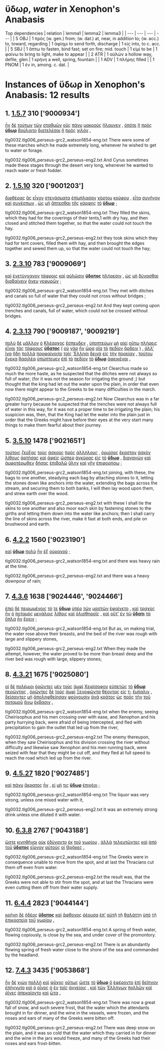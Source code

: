 # ὕδωρ, *water*  in Xenophon's Anabasis
Top dependencies
| relation | lemma1 | lemma2 | lemma3  |
| --- | --- | --- | ---  |
| 5 OBJ | 1 πρός (w. gen.) from; (w. dat.) at, near, in addition to; (w. acc.) to, toward, regarding | 1 ἀφίημι to send forth, discharge | 1 εἰς into, to c. acc. | 
| 5 SBJ | 1 ἅπτω to fasten, bind fast; set on fire; mid. touch | 1 εἰμί to be | 1 φαίνω to bring to light, make to appear | 
| 2 ATR | 1 αὐλών a hollow way, defile, glen | 1 κρήνη a well, spring, fountain | 
| 1 ADV | 1 πλήρης filled | 
| 1 PNOM | 1 ἐν in, among. c. dat. | 
# Instances of ὕδωρ in Xenophon's Anabasis: 12 results
## 1. [1.5.7](https://beyond-translation.perseus.org/reader/urn:cts:greekLit:tlg0032.tlg006.perseus-grc2:1.5.7?mode=syntax-trees) 310 ['9000934']
[ἦν](https://atlas-test.fly.dev/morphology/lemmas/?lang=grc&q=εἰμί "εἰμί v3siia--- to be") [δὲ](https://atlas-test.fly.dev/morphology/lemmas/?lang=grc&q=δέ "δέ b-------- but") [τούτων](https://atlas-test.fly.dev/morphology/lemmas/?lang=grc&q=οὗτος "οὗτος a-p---mg- this; that") [τῶν](https://atlas-test.fly.dev/morphology/lemmas/?lang=grc&q=ὁ "ὁ l-p---mg- the") [σταθμῶν](https://atlas-test.fly.dev/morphology/lemmas/?lang=grc&q=σταθμός "σταθμός n-p---mg- a standing place, weight") [οὓς](https://atlas-test.fly.dev/morphology/lemmas/?lang=grc&q=ὅς "ὅς p-p---ma- who, that, which: relative pronoun") [πάνυ](https://atlas-test.fly.dev/morphology/lemmas/?lang=grc&q=πάνυ "πάνυ d-------- altogether, entirely") [μακροὺς](https://atlas-test.fly.dev/morphology/lemmas/?lang=grc&q=μακρός "μακρός a-p---ma- long") [ἤλαυνεν](https://atlas-test.fly.dev/morphology/lemmas/?lang=grc&q=ἐλαύνω "ἐλαύνω v3saia--- to drive, drive on, set in motion") [,](https://atlas-test.fly.dev/morphology/lemmas/?lang=grc&q=, ", u-------- NoDef") [ὁπότε](https://atlas-test.fly.dev/morphology/lemmas/?lang=grc&q=ὁπότε "ὁπότε c-------- when") [ἢ](https://atlas-test.fly.dev/morphology/lemmas/?lang=grc&q=ἤ "ἤ b-------- either..or; than") [πρὸς](https://atlas-test.fly.dev/morphology/lemmas/?lang=grc&q=πρός "πρός r-------- (w. gen.) from; (w. dat.) at, near, in addition to; (w. acc.) to, toward, regarding") **[ὕδωρ](https://atlas-test.fly.dev/morphology/lemmas/?lang=grc&q=ὕδωρ "ὕδωρ n-s---na- water")** [βούλοιτο](https://atlas-test.fly.dev/morphology/lemmas/?lang=grc&q=βούλομαι "βούλομαι v3spoe--- to will, wish, be willing") [διατελέσαι](https://atlas-test.fly.dev/morphology/lemmas/?lang=grc&q=διατελέω "διατελέω v--ana--- (w. pple.) continually...; to bring quite to an end, accomplish") [ἢ](https://atlas-test.fly.dev/morphology/lemmas/?lang=grc&q=ἤ "ἤ b-------- either..or; than") [πρὸς](https://atlas-test.fly.dev/morphology/lemmas/?lang=grc&q=πρός "πρός r-------- (w. gen.) from; (w. dat.) at, near, in addition to; (w. acc.) to, toward, regarding") [χιλόν](https://atlas-test.fly.dev/morphology/lemmas/?lang=grc&q=χιλός "χιλός n-s---ma- green fodder for cattle, forage, provender") [.](https://atlas-test.fly.dev/morphology/lemmas/?lang=grc&q=. ". u-------- NoDef") 


tlg0032.tlg006_perseus-grc2_watson1854-eng.txt There were some of these marches which he made extremely long, whenever he wished to get to water or forage. 

tlg0032.tlg006_perseus-grc2_perseus-eng2.txt And  Cyrus  sometimes made these stages through the desert very long, whenever he wanted to reach water or fresh fodder. 

## 2. [1.5.10](https://beyond-translation.perseus.org/reader/urn:cts:greekLit:tlg0032.tlg006.perseus-grc2:1.5.10?mode=syntax-trees) 320 ['9001203']
[διφθέρας](https://atlas-test.fly.dev/morphology/lemmas/?lang=grc&q=διφθέρα "διφθέρα n-p---fa- a prepared hide, tanned skin, piece of leather") [ἃς](https://atlas-test.fly.dev/morphology/lemmas/?lang=grc&q=ὅς "ὅς p-p---fa- who, that, which: relative pronoun") [εἶχον](https://atlas-test.fly.dev/morphology/lemmas/?lang=grc&q=ἔχω "ἔχω v3piia--- have, hold; be able; (+ adv.) be; (mid.) cling to, be next to (+ gen.)") [στεγάσματα](https://atlas-test.fly.dev/morphology/lemmas/?lang=grc&q=στέγασμα "στέγασμα n-p---na- anything which covers, a covering") [ἐπίμπλασαν](https://atlas-test.fly.dev/morphology/lemmas/?lang=grc&q=πίμπλημι "πίμπλημι v3piia--- to fill full of") [χόρτου](https://atlas-test.fly.dev/morphology/lemmas/?lang=grc&q=χόρτος "χόρτος n-s---mg- a feeding-place; fodder") [κούφου](https://atlas-test.fly.dev/morphology/lemmas/?lang=grc&q=κοῦφος "κοῦφος a-s---mg- light, nimble") [,](https://atlas-test.fly.dev/morphology/lemmas/?lang=grc&q=, ", u-------- NoDef") [εἶτα](https://atlas-test.fly.dev/morphology/lemmas/?lang=grc&q=εἶτα "εἶτα d-------- then, next") [συνῆγον](https://atlas-test.fly.dev/morphology/lemmas/?lang=grc&q=συνάγω "συνάγω v3piia--- to bring together, gather together, collect, convene") [καὶ](https://atlas-test.fly.dev/morphology/lemmas/?lang=grc&q=καί "καί b-------- and, also") [συνέσπων](https://atlas-test.fly.dev/morphology/lemmas/?lang=grc&q=συσπάω "συσπάω v3piia--- to draw together, draw up, contract") [,](https://atlas-test.fly.dev/morphology/lemmas/?lang=grc&q=, ", u-------- NoDef") [ὡς](https://atlas-test.fly.dev/morphology/lemmas/?lang=grc&q=ὡς "ὡς c-------- as, how") [μὴ](https://atlas-test.fly.dev/morphology/lemmas/?lang=grc&q=μή "μή d-------- not") [ἅπτεσθαι](https://atlas-test.fly.dev/morphology/lemmas/?lang=grc&q=ἅπτω "ἅπτω v--pne--- to fasten, bind fast; set on fire; mid. touch") [τῆς](https://atlas-test.fly.dev/morphology/lemmas/?lang=grc&q=ὁ "ὁ l-s---fg- the") [κάρφης](https://atlas-test.fly.dev/morphology/lemmas/?lang=grc&q=κάρφη "κάρφη n-s---fg- dry grass, hay") [τὸ](https://atlas-test.fly.dev/morphology/lemmas/?lang=grc&q=ὁ "ὁ l-s---na- the") **[ὕδωρ](https://atlas-test.fly.dev/morphology/lemmas/?lang=grc&q=ὕδωρ "ὕδωρ n-s---na- water")** [·](https://atlas-test.fly.dev/morphology/lemmas/?lang=grc&q=· "· u-------- NoDef") 


tlg0032.tlg006_perseus-grc2_watson1854-eng.txt They filled the skins, which they had for the coverings of their tents,1 with dry hay, and then closed and stitched them together, so that the water could not touch the hay. 

tlg0032.tlg006_perseus-grc2_perseus-eng2.txt they took skins which they had for tent covers, filled them with hay, and then brought the edges together and sewed them up, so that the water could not touch the hay; 

## 3. [2.3.10](https://beyond-translation.perseus.org/reader/urn:cts:greekLit:tlg0032.tlg006.perseus-grc2:2.3.10?mode=syntax-trees) 783 ['9009069']
[καὶ](https://atlas-test.fly.dev/morphology/lemmas/?lang=grc&q=καί "καί b-------- and, also") [ἐνετύγχανον](https://atlas-test.fly.dev/morphology/lemmas/?lang=grc&q=ἐντυγχάνω "ἐντυγχάνω v3piia--- to light upon, fall in with, meet with") [τάφροις](https://atlas-test.fly.dev/morphology/lemmas/?lang=grc&q=τάφρος "τάφρος n-p---fd- a ditch, trench") [καὶ](https://atlas-test.fly.dev/morphology/lemmas/?lang=grc&q=καί "καί b-------- and, also") [αὐλῶσιν](https://atlas-test.fly.dev/morphology/lemmas/?lang=grc&q=αὐλών "αὐλών n-p---md- a hollow way, defile, glen") **[ὕδατος](https://atlas-test.fly.dev/morphology/lemmas/?lang=grc&q=ὕδωρ "ὕδωρ n-s---ng- water")** [πλήρεσιν](https://atlas-test.fly.dev/morphology/lemmas/?lang=grc&q=πλήρης "πλήρης a-p---md- filled") [,](https://atlas-test.fly.dev/morphology/lemmas/?lang=grc&q=, ", u-------- NoDef") [ὡς](https://atlas-test.fly.dev/morphology/lemmas/?lang=grc&q=ὡς "ὡς c-------- as, how") [μὴ](https://atlas-test.fly.dev/morphology/lemmas/?lang=grc&q=μή "μή d-------- not") [δύνασθαι](https://atlas-test.fly.dev/morphology/lemmas/?lang=grc&q=δύναμαι "δύναμαι v--pne--- to be able, capable, strong enough") [διαβαίνειν](https://atlas-test.fly.dev/morphology/lemmas/?lang=grc&q=διαβαίνω "διαβαίνω v--pna--- to cross (a river, etc.); to stand with feet apart") [ἄνευ](https://atlas-test.fly.dev/morphology/lemmas/?lang=grc&q=ἄνευ "ἄνευ r-------- without") [γεφυρῶν](https://atlas-test.fly.dev/morphology/lemmas/?lang=grc&q=γέφυρα "γέφυρα n-p---fg- (Homer) a dyke, dam; (classical) bridge") [·](https://atlas-test.fly.dev/morphology/lemmas/?lang=grc&q=· "· u-------- NoDef") 


tlg0032.tlg006_perseus-grc2_watson1854-eng.txt They met with ditches and canals so full of water that they could not cross without bridges ; 

tlg0032.tlg006_perseus-grc2_perseus-eng2.txt And they kept coming upon trenches and canals, full of water, which could not be crossed without bridges. 

## 4. [2.3.13](https://beyond-translation.perseus.org/reader/urn:cts:greekLit:tlg0032.tlg006.perseus-grc2:2.3.13?mode=syntax-trees) 790 ['9009187', '9009219']
[πολὺ](https://atlas-test.fly.dev/morphology/lemmas/?lang=grc&q=πολύς "πολύς a-s---na- much, many") [δὲ](https://atlas-test.fly.dev/morphology/lemmas/?lang=grc&q=δέ "δέ b-------- but") [μᾶλλον](https://atlas-test.fly.dev/morphology/lemmas/?lang=grc&q=μάλα "μάλα d-------c very, very much, exceedingly") [ὁ](https://atlas-test.fly.dev/morphology/lemmas/?lang=grc&q=ὁ "ὁ l-s---mn- the") [Κλέαρχος](https://atlas-test.fly.dev/morphology/lemmas/?lang=grc&q=Κλέαρχος "Κλέαρχος n-s---mn- Clearchus") [ἔσπευδεν](https://atlas-test.fly.dev/morphology/lemmas/?lang=grc&q=σπεύδω "σπεύδω v3siia--- to set a-going, to urge on, hasten, quicken") [,](https://atlas-test.fly.dev/morphology/lemmas/?lang=grc&q=, ", u-------- NoDef") [ὑποπτεύων](https://atlas-test.fly.dev/morphology/lemmas/?lang=grc&q=ὑποπτεύω "ὑποπτεύω v-sppamn- to be suspicious") [μὴ](https://atlas-test.fly.dev/morphology/lemmas/?lang=grc&q=μή "μή d-------- not") [αἰεὶ](https://atlas-test.fly.dev/morphology/lemmas/?lang=grc&q=ἀεί "ἀεί d-------- always, for ever") [οὕτω](https://atlas-test.fly.dev/morphology/lemmas/?lang=grc&q=οὕτως "οὕτως d-------- so, in this manner") [πλήρεις](https://atlas-test.fly.dev/morphology/lemmas/?lang=grc&q=πλήρης "πλήρης a-p---fa- filled") [εἶναι](https://atlas-test.fly.dev/morphology/lemmas/?lang=grc&q=εἰμί "εἰμί v--pna--- to be") [τὰς](https://atlas-test.fly.dev/morphology/lemmas/?lang=grc&q=ὁ "ὁ l-p---fa- the") [τάφρους](https://atlas-test.fly.dev/morphology/lemmas/?lang=grc&q=τάφρος "τάφρος n-p---fa- a ditch, trench") **[ὕδατος](https://atlas-test.fly.dev/morphology/lemmas/?lang=grc&q=ὕδωρ "ὕδωρ n-s---ng- water")** [(](https://atlas-test.fly.dev/morphology/lemmas/?lang=grc&q=̔ "̔ u-------- NoDef") [οὐ](https://atlas-test.fly.dev/morphology/lemmas/?lang=grc&q=οὐ "οὐ d-------- not") [γὰρ](https://atlas-test.fly.dev/morphology/lemmas/?lang=grc&q=γάρ "γάρ d-------- for") [ἦν](https://atlas-test.fly.dev/morphology/lemmas/?lang=grc&q=εἰμί "εἰμί v3siia--- to be") [ὥρα](https://atlas-test.fly.dev/morphology/lemmas/?lang=grc&q=ὥρα "ὥρα n-s---fn- [sacrificial victim]") [οἵα](https://atlas-test.fly.dev/morphology/lemmas/?lang=grc&q=οἷος "οἷος p-s---fn- (such a kind) as; for οἷός τε see οἷος III.2") [τὸ](https://atlas-test.fly.dev/morphology/lemmas/?lang=grc&q=ὁ "ὁ l-s---na- the") [πεδίον](https://atlas-test.fly.dev/morphology/lemmas/?lang=grc&q=πεδίον "πεδίον n-s---na- a plain") [ἄρδειν](https://atlas-test.fly.dev/morphology/lemmas/?lang=grc&q=ἄρδω "ἄρδω v--pna--- to water") [)](https://atlas-test.fly.dev/morphology/lemmas/?lang=grc&q=̓ "̓ u-------- NoDef") [,](https://atlas-test.fly.dev/morphology/lemmas/?lang=grc&q=, ", u-------- NoDef") [ἀλλ’](https://atlas-test.fly.dev/morphology/lemmas/?lang=grc&q=ἀλλά "ἀλλά b-------- otherwise, but") [ἵνα](https://atlas-test.fly.dev/morphology/lemmas/?lang=grc&q=ἵνα "ἵνα c-------- in order that (conj.); where (rel. adv.)") [ἤδη](https://atlas-test.fly.dev/morphology/lemmas/?lang=grc&q=ἤδη "ἤδη d-------- already") [πολλὰ](https://atlas-test.fly.dev/morphology/lemmas/?lang=grc&q=πολύς "πολύς a-p---na- much, many") [προφαίνοιτο](https://atlas-test.fly.dev/morphology/lemmas/?lang=grc&q=προφαίνω "προφαίνω v3spoe--- to bring forth, bring to light, shew forth, manifest, display") [τοῖς](https://atlas-test.fly.dev/morphology/lemmas/?lang=grc&q=ὁ "ὁ l-p---md- the") [Ἕλλησι](https://atlas-test.fly.dev/morphology/lemmas/?lang=grc&q=Ἕλλην "Ἕλλην n-p---md- Hellen; Greek") [δεινὰ](https://atlas-test.fly.dev/morphology/lemmas/?lang=grc&q=δεινός "δεινός a-p---na- fearful, terrible, dread, dire") [εἰς](https://atlas-test.fly.dev/morphology/lemmas/?lang=grc&q=εἰς "εἰς r-------- into, to c. acc.") [τὴν](https://atlas-test.fly.dev/morphology/lemmas/?lang=grc&q=ὁ "ὁ l-s---fa- the") [πορείαν](https://atlas-test.fly.dev/morphology/lemmas/?lang=grc&q=πορεία "πορεία n-s---fa- a walking, mode of walking") [,](https://atlas-test.fly.dev/morphology/lemmas/?lang=grc&q=, ", u-------- NoDef") [τούτου](https://atlas-test.fly.dev/morphology/lemmas/?lang=grc&q=οὗτος "οὗτος a-s---ng- this; that") [ἕνεκα](https://atlas-test.fly.dev/morphology/lemmas/?lang=grc&q=ἕνεκα "ἕνεκα r-------- on account of, for the sake of, because of, for") [βασιλέα](https://atlas-test.fly.dev/morphology/lemmas/?lang=grc&q=βασιλεύς "βασιλεύς n-s---ma- a king, chief") [ὑπώπτευεν](https://atlas-test.fly.dev/morphology/lemmas/?lang=grc&q=ὑποπτεύω "ὑποπτεύω v3siia--- to be suspicious") [ἐπὶ](https://atlas-test.fly.dev/morphology/lemmas/?lang=grc&q=ἐπί "ἐπί r-------- on, upon with gen., dat., and acc.") [τὸ](https://atlas-test.fly.dev/morphology/lemmas/?lang=grc&q=ὁ "ὁ l-s---na- the") [πεδίον](https://atlas-test.fly.dev/morphology/lemmas/?lang=grc&q=πεδίον "πεδίον n-s---na- a plain") [τὸ](https://atlas-test.fly.dev/morphology/lemmas/?lang=grc&q=ὁ "ὁ l-s---na- the") **[ὕδωρ](https://atlas-test.fly.dev/morphology/lemmas/?lang=grc&q=ὕδωρ "ὕδωρ n-s---na- water")** [ἀφεικέναι](https://atlas-test.fly.dev/morphology/lemmas/?lang=grc&q=ἀφίημι "ἀφίημι v--rna--- to send forth, discharge") [.](https://atlas-test.fly.dev/morphology/lemmas/?lang=grc&q=. ". u-------- NoDef") 


tlg0032.tlg006_perseus-grc2_watson1854-eng.txt Clearchus made so much the more haste, as he suspected that the ditches were not always so full of water; (for it was not the season for irrigating the ground ;) but thought that the king had let out the water upon the plain, in order that even now there might appear to the Greeks to be many difficulties in the march. 

tlg0032.tlg006_perseus-grc2_perseus-eng2.txt Now Clearchus was in a far greater hurry because he suspected that the trenches were not always full of water in this way, for it was not a proper time to be irrigating the plain; his suspicion was, then, that the King had let the water into the plain just in order that the Greeks might have before their eyes at the very start many things to make them fearful about their journey. 

## 5. [3.5.10](https://beyond-translation.perseus.org/reader/urn:cts:greekLit:tlg0032.tlg006.perseus-grc2:3.5.10?mode=syntax-trees) 1478 ['9021651']
[τούτοις](https://atlas-test.fly.dev/morphology/lemmas/?lang=grc&q=οὗτος "οὗτος a-p---nd- this; that") [ζεύξας](https://atlas-test.fly.dev/morphology/lemmas/?lang=grc&q=ζεύγνυμι "ζεύγνυμι v-sapamn- to yoke, put to") [τοὺς](https://atlas-test.fly.dev/morphology/lemmas/?lang=grc&q=ὁ "ὁ l-p---ma- the") [ἀσκοὺς](https://atlas-test.fly.dev/morphology/lemmas/?lang=grc&q=ἀσκός "ἀσκός n-p---ma- a leathern-bag, a wine-skin") [πρὸς](https://atlas-test.fly.dev/morphology/lemmas/?lang=grc&q=πρός "πρός r-------- (w. gen.) from; (w. dat.) at, near, in addition to; (w. acc.) to, toward, regarding") [ἀλλήλους](https://atlas-test.fly.dev/morphology/lemmas/?lang=grc&q=ἀλλήλων "ἀλλήλων p-p---ma- of one another, to one another, one another") [,](https://atlas-test.fly.dev/morphology/lemmas/?lang=grc&q=, ", u-------- NoDef") [ὁρμίσας](https://atlas-test.fly.dev/morphology/lemmas/?lang=grc&q=ὁρμίζω "ὁρμίζω v-sapamn- to bring to a safe anchorage, bring into harbour, to moor, anchor") [ἕκαστον](https://atlas-test.fly.dev/morphology/lemmas/?lang=grc&q=ἕκαστος "ἕκαστος a-s---ma- every, every one, each, each one") [ἀσκὸν](https://atlas-test.fly.dev/morphology/lemmas/?lang=grc&q=ἀσκός "ἀσκός n-s---ma- a leathern-bag, a wine-skin") [λίθους](https://atlas-test.fly.dev/morphology/lemmas/?lang=grc&q=λίθος "λίθος n-p---ma- a stone") [ἀρτήσας](https://atlas-test.fly.dev/morphology/lemmas/?lang=grc&q=ἀρτάω "ἀρτάω v-sapamn- to fasten to") [καὶ](https://atlas-test.fly.dev/morphology/lemmas/?lang=grc&q=καί "καί b-------- and, also") [ἀφεὶς](https://atlas-test.fly.dev/morphology/lemmas/?lang=grc&q=ἀφίημι "ἀφίημι v-sapamn- to send forth, discharge") [ὥσπερ](https://atlas-test.fly.dev/morphology/lemmas/?lang=grc&q=ὥσπερ "ὥσπερ c-------- just as if, even as") [ἀγκύρας](https://atlas-test.fly.dev/morphology/lemmas/?lang=grc&q=ἄγκυρα "ἄγκυρα n-p---fa- anchor") [εἰς](https://atlas-test.fly.dev/morphology/lemmas/?lang=grc&q=εἰς "εἰς r-------- into, to c. acc.") [τὸ](https://atlas-test.fly.dev/morphology/lemmas/?lang=grc&q=ὁ "ὁ l-s---na- the") **[ὕδωρ](https://atlas-test.fly.dev/morphology/lemmas/?lang=grc&q=ὕδωρ "ὕδωρ n-s---na- water")** [,](https://atlas-test.fly.dev/morphology/lemmas/?lang=grc&q=, ", u-------- NoDef") [διαγαγὼν](https://atlas-test.fly.dev/morphology/lemmas/?lang=grc&q=διάγω "διάγω v-sapamn- to carry over") [καὶ](https://atlas-test.fly.dev/morphology/lemmas/?lang=grc&q=καί "καί b-------- and, also") [ἀμφοτέρωθεν](https://atlas-test.fly.dev/morphology/lemmas/?lang=grc&q=ἀμφοτέρωθεν "ἀμφοτέρωθεν d-------- from both sides") [δήσας](https://atlas-test.fly.dev/morphology/lemmas/?lang=grc&q=δέω1 "δέω1 v-sapamn- NoDef") [ἐπιβαλῶ](https://atlas-test.fly.dev/morphology/lemmas/?lang=grc&q=ἐπιβάλλω "ἐπιβάλλω v1sfia--- to throw") [ὕλην](https://atlas-test.fly.dev/morphology/lemmas/?lang=grc&q=ὕλη "ὕλη n-s---fa- wood, material") [καὶ](https://atlas-test.fly.dev/morphology/lemmas/?lang=grc&q=καί "καί b-------- and, also") [γῆν](https://atlas-test.fly.dev/morphology/lemmas/?lang=grc&q=γῆ "γῆ n-s---fa- earth") [ἐπιφορήσω](https://atlas-test.fly.dev/morphology/lemmas/?lang=grc&q=ἐπιφορέω "ἐπιφορέω v1sfia--- to put upon, lay over") [·](https://atlas-test.fly.dev/morphology/lemmas/?lang=grc&q=· "· u-------- NoDef") 


tlg0032.tlg006_perseus-grc2_watson1854-eng.txt joining, with these, the bags to one another, steadying each bag by attaching stones to it, letting the stones down like anchors into the water, extending the bags across the stream, and securing them to both banks, I will then lay wood upon them, and strew earth over the wood. 

tlg0032.tlg006_perseus-grc2_perseus-eng2.txt with these I shall tie the skins to one another and also moor each skin by fastening stones to the girths and letting them down into the water like anchors; then I shall carry the line of skins across the river, make it fast at both ends, and pile on brushwood and earth. 

## 6. [4.2.2](https://beyond-translation.perseus.org/reader/urn:cts:greekLit:tlg0032.tlg006.perseus-grc2:4.2.2?mode=syntax-trees) 1560 ['9023190']
[καὶ](https://atlas-test.fly.dev/morphology/lemmas/?lang=grc&q=καί "καί b-------- and, also") **[ὕδωρ](https://atlas-test.fly.dev/morphology/lemmas/?lang=grc&q=ὕδωρ "ὕδωρ n-s---na- water")** [πολὺ](https://atlas-test.fly.dev/morphology/lemmas/?lang=grc&q=πολύς "πολύς a-s---na- much, many") [ἦν](https://atlas-test.fly.dev/morphology/lemmas/?lang=grc&q=εἰμί "εἰμί v3siia--- to be") [ἐξ](https://atlas-test.fly.dev/morphology/lemmas/?lang=grc&q=ἐκ "ἐκ r-------- from out of") [οὐρανοῦ](https://atlas-test.fly.dev/morphology/lemmas/?lang=grc&q=οὐρανός "οὐρανός n-s---mg- heaven") [·](https://atlas-test.fly.dev/morphology/lemmas/?lang=grc&q=· "· u-------- NoDef") 


tlg0032.tlg006_perseus-grc2_watson1854-eng.txt and there was heavy rain at the time. 

tlg0032.tlg006_perseus-grc2_perseus-eng2.txt and there was a heavy downpour of rain; 

## 7. [4.3.6](https://beyond-translation.perseus.org/reader/urn:cts:greekLit:tlg0032.tlg006.perseus-grc2:4.3.6?mode=syntax-trees) 1638 ['9024446', '9024466']
[ἐπεὶ](https://atlas-test.fly.dev/morphology/lemmas/?lang=grc&q=ἐπεί "ἐπεί c-------- after, since, when") [δὲ](https://atlas-test.fly.dev/morphology/lemmas/?lang=grc&q=δέ "δέ b-------- but") [πειρωμένοις](https://atlas-test.fly.dev/morphology/lemmas/?lang=grc&q=πειράω "πειράω v-pppemd- to attempt, endeavour, try") [τό](https://atlas-test.fly.dev/morphology/lemmas/?lang=grc&q=ὁ "ὁ l-s---na- the") [τε](https://atlas-test.fly.dev/morphology/lemmas/?lang=grc&q=τε "τε b-------- and") **[ὕδωρ](https://atlas-test.fly.dev/morphology/lemmas/?lang=grc&q=ὕδωρ "ὕδωρ n-s---na- water")** [ὑπὲρ](https://atlas-test.fly.dev/morphology/lemmas/?lang=grc&q=ὑπέρ "ὑπέρ r-------- over, above, w. gen, over, beyond, w. acc.") [τῶν](https://atlas-test.fly.dev/morphology/lemmas/?lang=grc&q=ὁ "ὁ l-p---mg- the") [μαστῶν](https://atlas-test.fly.dev/morphology/lemmas/?lang=grc&q=μαστός "μαστός n-p---mg- one of the breasts") [ἐφαίνετο](https://atlas-test.fly.dev/morphology/lemmas/?lang=grc&q=φαίνω "φαίνω v3siie--- to bring to light, make to appear") [,](https://atlas-test.fly.dev/morphology/lemmas/?lang=grc&q=, ", u-------- NoDef") [καὶ](https://atlas-test.fly.dev/morphology/lemmas/?lang=grc&q=καί "καί b-------- and, also") [τραχὺς](https://atlas-test.fly.dev/morphology/lemmas/?lang=grc&q=τραχύς "τραχύς a-s---mn- rugged, rough") [ἦν](https://atlas-test.fly.dev/morphology/lemmas/?lang=grc&q=εἰμί "εἰμί v3siia--- to be") [ὁ](https://atlas-test.fly.dev/morphology/lemmas/?lang=grc&q=ὁ "ὁ l-s---mn- the") [ποταμὸς](https://atlas-test.fly.dev/morphology/lemmas/?lang=grc&q=ποταμός "ποταμός n-s---mn- a river, stream") [μεγάλοις](https://atlas-test.fly.dev/morphology/lemmas/?lang=grc&q=μέγας "μέγας a-p---md- big, great") [λίθοις](https://atlas-test.fly.dev/morphology/lemmas/?lang=grc&q=λίθος "λίθος n-p---md- a stone") [καὶ](https://atlas-test.fly.dev/morphology/lemmas/?lang=grc&q=καί "καί b-------- and, also") [ὀλισθηροῖς](https://atlas-test.fly.dev/morphology/lemmas/?lang=grc&q=ὀλισθηρός "ὀλισθηρός a-p---md- slippery") [,](https://atlas-test.fly.dev/morphology/lemmas/?lang=grc&q=, ", u-------- NoDef") [καὶ](https://atlas-test.fly.dev/morphology/lemmas/?lang=grc&q=καί "καί b-------- and, also") [οὔτ’](https://atlas-test.fly.dev/morphology/lemmas/?lang=grc&q=οὔτε "οὔτε b-------- neither / nor") [ἐν](https://atlas-test.fly.dev/morphology/lemmas/?lang=grc&q=ἐν "ἐν r-------- in, among. c. dat.") [τῷ](https://atlas-test.fly.dev/morphology/lemmas/?lang=grc&q=ὁ "ὁ l-s---nd- the") **[ὕδατι](https://atlas-test.fly.dev/morphology/lemmas/?lang=grc&q=ὕδωρ "ὕδωρ n-s---nd- water")** [τὰ](https://atlas-test.fly.dev/morphology/lemmas/?lang=grc&q=ὁ "ὁ l-p---na- the") [ὅπλα](https://atlas-test.fly.dev/morphology/lemmas/?lang=grc&q=ὅπλον "ὅπλον n-p---na- a tool, implement, (pl.) arms, weapons") [ἦν](https://atlas-test.fly.dev/morphology/lemmas/?lang=grc&q=εἰμί "εἰμί v3siia--- to be") [ἔχειν](https://atlas-test.fly.dev/morphology/lemmas/?lang=grc&q=ἔχω "ἔχω v--pna--- have, hold; be able; (+ adv.) be; (mid.) cling to, be next to (+ gen.)") [·](https://atlas-test.fly.dev/morphology/lemmas/?lang=grc&q=· "· u-------- NoDef") 


tlg0032.tlg006_perseus-grc2_watson1854-eng.txt But as, on making trial, the water rose above their breasts, and the bed of the river was rough with large and slippery stones, 

tlg0032.tlg006_perseus-grc2_perseus-eng2.txt When they made the attempt, however, the water proved to be more than breast deep and the river bed was rough with large, slippery stones; 

## 8. [4.3.21](https://beyond-translation.perseus.org/reader/urn:cts:greekLit:tlg0032.tlg006.perseus-grc2:4.3.21?mode=syntax-trees) 1675 ['9025080']
[οἱ](https://atlas-test.fly.dev/morphology/lemmas/?lang=grc&q=ὁ "ὁ l-p---mn- the") [δὲ](https://atlas-test.fly.dev/morphology/lemmas/?lang=grc&q=δέ "δέ b-------- but") [πολέμιοι](https://atlas-test.fly.dev/morphology/lemmas/?lang=grc&q=πολέμιος "πολέμιος a-p---mn- hostile; enemy") [ὁρῶντες](https://atlas-test.fly.dev/morphology/lemmas/?lang=grc&q=ὁράω "ὁράω v-pppamn- to see") [μὲν](https://atlas-test.fly.dev/morphology/lemmas/?lang=grc&q=μέν "μέν d-------- on the one hand, on the other hand") [τοὺς](https://atlas-test.fly.dev/morphology/lemmas/?lang=grc&q=ὁ "ὁ l-p---ma- the") [ἀμφὶ](https://atlas-test.fly.dev/morphology/lemmas/?lang=grc&q=ἀμφί "ἀμφί r-------- on both sides") [Χειρίσοφον](https://atlas-test.fly.dev/morphology/lemmas/?lang=grc&q=Χειρίσοφος "Χειρίσοφος n-s---ma- Chirisophus") [εὐπετῶς](https://atlas-test.fly.dev/morphology/lemmas/?lang=grc&q=εὐπετής "εὐπετής d-------- falling well; favourable") [τὸ](https://atlas-test.fly.dev/morphology/lemmas/?lang=grc&q=ὁ "ὁ l-s---na- the") **[ὕδωρ](https://atlas-test.fly.dev/morphology/lemmas/?lang=grc&q=ὕδωρ "ὕδωρ n-s---na- water")** [περῶντας](https://atlas-test.fly.dev/morphology/lemmas/?lang=grc&q=περάω "περάω v-pppama- to drive right through; pass, penetrate") [,](https://atlas-test.fly.dev/morphology/lemmas/?lang=grc&q=, ", u-------- NoDef") [ὁρῶντες](https://atlas-test.fly.dev/morphology/lemmas/?lang=grc&q=ὁράω "ὁράω v-pppamn- to see") [δὲ](https://atlas-test.fly.dev/morphology/lemmas/?lang=grc&q=δέ "δέ b-------- but") [τοὺς](https://atlas-test.fly.dev/morphology/lemmas/?lang=grc&q=ὁ "ὁ l-p---ma- the") [ἀμφὶ](https://atlas-test.fly.dev/morphology/lemmas/?lang=grc&q=ἀμφί "ἀμφί r-------- on both sides") [Ξενοφῶντα](https://atlas-test.fly.dev/morphology/lemmas/?lang=grc&q=Ξενοφῶν "Ξενοφῶν n-s---ma- Xenophon") [θέοντας](https://atlas-test.fly.dev/morphology/lemmas/?lang=grc&q=θέω "θέω v-pppama- to run") [εἰς](https://atlas-test.fly.dev/morphology/lemmas/?lang=grc&q=εἰς "εἰς r-------- into, to c. acc.") [τ-](https://atlas-test.fly.dev/morphology/lemmas/?lang=grc&q=ὁ "ὁ l-s---na- the") [ἔμπαλιν](https://atlas-test.fly.dev/morphology/lemmas/?lang=grc&q=ἔμπαλιν "ἔμπαλιν d-------- backwards, back") [,](https://atlas-test.fly.dev/morphology/lemmas/?lang=grc&q=, ", u-------- NoDef") [δείσαντες](https://atlas-test.fly.dev/morphology/lemmas/?lang=grc&q=δείδω "δείδω v-papamn- to fear") [μὴ](https://atlas-test.fly.dev/morphology/lemmas/?lang=grc&q=μή "μή d-------- not") [ἀποληφθείησαν](https://atlas-test.fly.dev/morphology/lemmas/?lang=grc&q=ἀπολαμβάνω "ἀπολαμβάνω v3paop--- to take away, receive one’s due, cut off") [φεύγουσιν](https://atlas-test.fly.dev/morphology/lemmas/?lang=grc&q=φεύγω "φεύγω v-pppamd- to flee, take flight, run away") [ἀνὰ](https://atlas-test.fly.dev/morphology/lemmas/?lang=grc&q=ἀνά "ἀνά r-------- up, upon") [κράτος](https://atlas-test.fly.dev/morphology/lemmas/?lang=grc&q=κράτος "κράτος n-s---na- strength, might") [ὡς](https://atlas-test.fly.dev/morphology/lemmas/?lang=grc&q=ὡς "ὡς c-------- as, how") [πρὸς](https://atlas-test.fly.dev/morphology/lemmas/?lang=grc&q=πρός "πρός r-------- (w. gen.) from; (w. dat.) at, near, in addition to; (w. acc.) to, toward, regarding") [τὴν](https://atlas-test.fly.dev/morphology/lemmas/?lang=grc&q=ὁ "ὁ l-s---fa- the") [τοῦ](https://atlas-test.fly.dev/morphology/lemmas/?lang=grc&q=ὁ "ὁ l-s---mg- the") [ποταμοῦ](https://atlas-test.fly.dev/morphology/lemmas/?lang=grc&q=ποταμός "ποταμός n-s---mg- a river, stream") [ἄνω](https://atlas-test.fly.dev/morphology/lemmas/?lang=grc&q=ἄνω "ἄνω d-------- to accomplish, achieve, finish") [ἔκβασιν](https://atlas-test.fly.dev/morphology/lemmas/?lang=grc&q=ἔκβασις "ἔκβασις n-s---fa- a way out, egress") [.](https://atlas-test.fly.dev/morphology/lemmas/?lang=grc&q=. ". u-------- NoDef") 


tlg0032.tlg006_perseus-grc2_watson1854-eng.txt when the enemy, seeing Cheirisophus and his men crossing over with ease, and Xenophon and his party hurrying back, were afraid of being intercepted, and fled with precipitation to gain the outlet that led up from the river, 

tlg0032.tlg006_perseus-grc2_perseus-eng2.txt The enemy thereupon, when they saw Cheirisophus and his division crossing the river without difficulty and likewise saw Xenophon and his men running back, were seized with fear that they might be cut off, and they fled at full speed to reach the road which led up from the river. 

## 9. [4.5.27](https://beyond-translation.perseus.org/reader/urn:cts:greekLit:tlg0032.tlg006.perseus-grc2:4.5.27?mode=syntax-trees) 1820 ['9027485']
[καὶ](https://atlas-test.fly.dev/morphology/lemmas/?lang=grc&q=καί "καί b-------- and, also") [πάνυ](https://atlas-test.fly.dev/morphology/lemmas/?lang=grc&q=πάνυ "πάνυ d-------- altogether, entirely") [ἄκρατος](https://atlas-test.fly.dev/morphology/lemmas/?lang=grc&q=ἄκρατος "ἄκρατος a-s---mn- unmixed, sheer") [ἦν](https://atlas-test.fly.dev/morphology/lemmas/?lang=grc&q=εἰμί "εἰμί v3siia--- to be") [,](https://atlas-test.fly.dev/morphology/lemmas/?lang=grc&q=, ", u-------- NoDef") [εἰ](https://atlas-test.fly.dev/morphology/lemmas/?lang=grc&q=εἰ "εἰ c-------- conj. if, whether; part. w/wishes, adv. w/imperatives") [μή](https://atlas-test.fly.dev/morphology/lemmas/?lang=grc&q=μή "μή d-------- not") [τις](https://atlas-test.fly.dev/morphology/lemmas/?lang=grc&q=τις "τις a-s---cn- any one, any thing, some one, some thing") **[ὕδωρ](https://atlas-test.fly.dev/morphology/lemmas/?lang=grc&q=ὕδωρ "ὕδωρ n-s---na- water")** [ἐπιχέοι](https://atlas-test.fly.dev/morphology/lemmas/?lang=grc&q=ἐπιχέω "ἐπιχέω v3spoa--- to pour water over") [·](https://atlas-test.fly.dev/morphology/lemmas/?lang=grc&q=· "· u-------- NoDef") 


tlg0032.tlg006_perseus-grc2_watson1854-eng.txt The liquor was very strong, unless one mixed water with it, 

tlg0032.tlg006_perseus-grc2_perseus-eng2.txt It was an extremely strong drink unless one diluted it with water. 

## 10. [6.3.8](https://beyond-translation.perseus.org/reader/urn:cts:greekLit:tlg0032.tlg006.perseus-grc2:6.3.8?mode=syntax-trees) 2767 ['9043188']
[ὥστε](https://atlas-test.fly.dev/morphology/lemmas/?lang=grc&q=ὥστε "ὥστε c-------- so that") [κινηθῆναι](https://atlas-test.fly.dev/morphology/lemmas/?lang=grc&q=κινέω "κινέω v--anp--- to set in motion, to move") [οὐκ](https://atlas-test.fly.dev/morphology/lemmas/?lang=grc&q=οὐ "οὐ d-------- not") [ἐδύναντο](https://atlas-test.fly.dev/morphology/lemmas/?lang=grc&q=δύναμαι "δύναμαι v3piie--- to be able, capable, strong enough") [ἐκ](https://atlas-test.fly.dev/morphology/lemmas/?lang=grc&q=ἐκ "ἐκ r-------- from out of") [τοῦ](https://atlas-test.fly.dev/morphology/lemmas/?lang=grc&q=ὁ "ὁ l-s---ng- the") [χωρίου](https://atlas-test.fly.dev/morphology/lemmas/?lang=grc&q=χωρίον "χωρίον n-s---ng- a particular place, a place, spot, district") [,](https://atlas-test.fly.dev/morphology/lemmas/?lang=grc&q=, ", u-------- NoDef") [ἀλλὰ](https://atlas-test.fly.dev/morphology/lemmas/?lang=grc&q=ἀλλά "ἀλλά b-------- otherwise, but") [τελευτῶντες](https://atlas-test.fly.dev/morphology/lemmas/?lang=grc&q=τελευτάω "τελευτάω v-pppamn- to complete, finish, accomplish; pple. finally, in the end") [καὶ](https://atlas-test.fly.dev/morphology/lemmas/?lang=grc&q=καί "καί b-------- and, also") [ἀπὸ](https://atlas-test.fly.dev/morphology/lemmas/?lang=grc&q=ἀπό "ἀπό r-------- from, away from. c. gen.") [τοῦ](https://atlas-test.fly.dev/morphology/lemmas/?lang=grc&q=ὁ "ὁ l-s---ng- the") **[ὕδατος](https://atlas-test.fly.dev/morphology/lemmas/?lang=grc&q=ὕδωρ "ὕδωρ n-s---ng- water")** [εἶργον](https://atlas-test.fly.dev/morphology/lemmas/?lang=grc&q=ἔργω "ἔργω v3piia--- to bar one's way") [αὐτοὺς](https://atlas-test.fly.dev/morphology/lemmas/?lang=grc&q=αὐτός "αὐτός a-p---ma- unemph. 3rd pers.pronoun; -self; [the] same") [οἱ](https://atlas-test.fly.dev/morphology/lemmas/?lang=grc&q=ὁ "ὁ l-p---mn- the") [Θρᾷκες](https://atlas-test.fly.dev/morphology/lemmas/?lang=grc&q=Θρᾷξ "Θρᾷξ n-p---mn- a Thracian") [.](https://atlas-test.fly.dev/morphology/lemmas/?lang=grc&q=. ". u-------- NoDef") 


tlg0032.tlg006_perseus-grc2_watson1854-eng.txt The Greeks were in consequence unable to move from the spot, and at last the Thracians cut  them off even from water. 

tlg0032.tlg006_perseus-grc2_perseus-eng2.txt the result was, that the Greeks were not able to stir from the spot, and at last the Thracians were even cutting them off from their water supply. 

## 11. [6.4.4](https://beyond-translation.perseus.org/reader/urn:cts:greekLit:tlg0032.tlg006.perseus-grc2:6.4.4?mode=syntax-trees) 2823 ['9044144']
[κρήνη](https://atlas-test.fly.dev/morphology/lemmas/?lang=grc&q=κρήνη "κρήνη n-s---fn- a well, spring, fountain") [δὲ](https://atlas-test.fly.dev/morphology/lemmas/?lang=grc&q=δέ "δέ b-------- but") [ἡδέος](https://atlas-test.fly.dev/morphology/lemmas/?lang=grc&q=ἡδύς "ἡδύς a-s---ng- sweet") **[ὕδατος](https://atlas-test.fly.dev/morphology/lemmas/?lang=grc&q=ὕδωρ "ὕδωρ n-s---ng- water")** [καὶ](https://atlas-test.fly.dev/morphology/lemmas/?lang=grc&q=καί "καί b-------- and, also") [ἄφθονος](https://atlas-test.fly.dev/morphology/lemmas/?lang=grc&q=ἄφθονος "ἄφθονος a-s---fn- without envy") [ῥέουσα](https://atlas-test.fly.dev/morphology/lemmas/?lang=grc&q=ῥέω "ῥέω v-sppafn- to flow, run, stream, gush") [ἐπ’](https://atlas-test.fly.dev/morphology/lemmas/?lang=grc&q=ἐπί "ἐπί r-------- on, upon with gen., dat., and acc.") [αὐτῇ](https://atlas-test.fly.dev/morphology/lemmas/?lang=grc&q=αὐτός "αὐτός a-s---fd- unemph. 3rd pers.pronoun; -self; [the] same") [τῇ](https://atlas-test.fly.dev/morphology/lemmas/?lang=grc&q=ὁ "ὁ l-s---fd- the") [θαλάττῃ](https://atlas-test.fly.dev/morphology/lemmas/?lang=grc&q=θάλασσα "θάλασσα n-s---fd- the sea") [ὑπὸ](https://atlas-test.fly.dev/morphology/lemmas/?lang=grc&q=ὑπό "ὑπό r-------- from under, by, c. gen. under, c. dat., towards c. acc.") [τῇ](https://atlas-test.fly.dev/morphology/lemmas/?lang=grc&q=ὁ "ὁ l-s---fd- the") [ἐπικρατείᾳ](https://atlas-test.fly.dev/morphology/lemmas/?lang=grc&q=ἐπικράτεια "ἐπικράτεια n-s---fd- mastery, dominion, possession") [τοῦ](https://atlas-test.fly.dev/morphology/lemmas/?lang=grc&q=ὁ "ὁ l-s---ng- the") [χωρίου](https://atlas-test.fly.dev/morphology/lemmas/?lang=grc&q=χωρίον "χωρίον n-s---ng- a particular place, a place, spot, district") [.](https://atlas-test.fly.dev/morphology/lemmas/?lang=grc&q=. ". u-------- NoDef") 


tlg0032.tlg006_perseus-grc2_watson1854-eng.txt A spring of fresh water, flowing copiously, is close by the sea, and under cover of the promontory. 

tlg0032.tlg006_perseus-grc2_perseus-eng2.txt There is an abundantly flowing spring of fresh water close to the shore of the sea and commanded by the headland. 

## 12. [7.4.3](https://beyond-translation.perseus.org/reader/urn:cts:greekLit:tlg0032.tlg006.perseus-grc2:7.4.3?mode=syntax-trees) 3435 ['9053868']
[ἦν](https://atlas-test.fly.dev/morphology/lemmas/?lang=grc&q=εἰμί "εἰμί v3siia--- to be") [δὲ](https://atlas-test.fly.dev/morphology/lemmas/?lang=grc&q=δέ "δέ b-------- but") [χιὼν](https://atlas-test.fly.dev/morphology/lemmas/?lang=grc&q=χιών "χιών n-s---fn- snow") [πολλὴ](https://atlas-test.fly.dev/morphology/lemmas/?lang=grc&q=πολύς "πολύς a-s---fn- much, many") [καὶ](https://atlas-test.fly.dev/morphology/lemmas/?lang=grc&q=καί "καί b-------- and, also") [ψῦχος](https://atlas-test.fly.dev/morphology/lemmas/?lang=grc&q=ψῦχος "ψῦχος n-s---nn- cold") [οὕτως](https://atlas-test.fly.dev/morphology/lemmas/?lang=grc&q=οὕτως "οὕτως d-------- so, in this manner") [ὥστε](https://atlas-test.fly.dev/morphology/lemmas/?lang=grc&q=ὥστε "ὥστε c-------- so that") [τὸ](https://atlas-test.fly.dev/morphology/lemmas/?lang=grc&q=ὁ "ὁ l-s---na- the") **[ὕδωρ](https://atlas-test.fly.dev/morphology/lemmas/?lang=grc&q=ὕδωρ "ὕδωρ n-s---na- water")** [ὃ](https://atlas-test.fly.dev/morphology/lemmas/?lang=grc&q=ὅς "ὅς p-s---na- who, that, which: relative pronoun") [ἐφέροντο](https://atlas-test.fly.dev/morphology/lemmas/?lang=grc&q=φέρω "φέρω v3piie--- to bear") [ἐπὶ](https://atlas-test.fly.dev/morphology/lemmas/?lang=grc&q=ἐπί "ἐπί r-------- on, upon with gen., dat., and acc.") [δεῖπνον](https://atlas-test.fly.dev/morphology/lemmas/?lang=grc&q=δεῖπνον "δεῖπνον n-s---na- the principal meal") [ἐπήγνυτο](https://atlas-test.fly.dev/morphology/lemmas/?lang=grc&q=πήγνυμι "πήγνυμι v3siie--- to make fast") [καὶ](https://atlas-test.fly.dev/morphology/lemmas/?lang=grc&q=καί "καί b-------- and, also") [ὁ](https://atlas-test.fly.dev/morphology/lemmas/?lang=grc&q=ὁ "ὁ l-s---mn- the") [οἶνος](https://atlas-test.fly.dev/morphology/lemmas/?lang=grc&q=οἶνος "οἶνος n-s---mn- wine") [ὁ](https://atlas-test.fly.dev/morphology/lemmas/?lang=grc&q=ὁ "ὁ l-s---mn- the") [ἐν](https://atlas-test.fly.dev/morphology/lemmas/?lang=grc&q=ἐν "ἐν r-------- in, among. c. dat.") [τοῖς](https://atlas-test.fly.dev/morphology/lemmas/?lang=grc&q=ὁ "ὁ l-p---nd- the") [ἀγγείοις](https://atlas-test.fly.dev/morphology/lemmas/?lang=grc&q=ἀγγεῖον "ἀγγεῖον n-p---nd- vessel, reservoir") [,](https://atlas-test.fly.dev/morphology/lemmas/?lang=grc&q=, ", u-------- NoDef") [καὶ](https://atlas-test.fly.dev/morphology/lemmas/?lang=grc&q=καί "καί b-------- and, also") [τῶν](https://atlas-test.fly.dev/morphology/lemmas/?lang=grc&q=ὁ "ὁ l-p---mg- the") [Ἑλλήνων](https://atlas-test.fly.dev/morphology/lemmas/?lang=grc&q=Ἕλλην "Ἕλλην n-p---mg- Hellen; Greek") [πολλῶν](https://atlas-test.fly.dev/morphology/lemmas/?lang=grc&q=πολύς "πολύς a-p---mg- much, many") [καὶ](https://atlas-test.fly.dev/morphology/lemmas/?lang=grc&q=καί "καί b-------- and, also") [ῥῖνες](https://atlas-test.fly.dev/morphology/lemmas/?lang=grc&q=ῥίς "ῥίς n-p---fn- the nose") [ἀπεκαίοντο](https://atlas-test.fly.dev/morphology/lemmas/?lang=grc&q=ἀποκαίω "ἀποκαίω v3piie--- to burn off") [καὶ](https://atlas-test.fly.dev/morphology/lemmas/?lang=grc&q=καί "καί b-------- and, also") [ὦτα](https://atlas-test.fly.dev/morphology/lemmas/?lang=grc&q=οὖς "οὖς n-p---nn- ear") [.](https://atlas-test.fly.dev/morphology/lemmas/?lang=grc&q=. ". u-------- NoDef") 


tlg0032.tlg006_perseus-grc2_watson1854-eng.txt There was now a great fall of snow, and such severe frost, that the water which the attendants brought in for dinner, and the wine in the vessels, were frozen, and the noses and ears of many of the Greeks were bitten off. 

tlg0032.tlg006_perseus-grc2_perseus-eng2.txt There was deep snow on the plain, and it was so cold that the water which they carried in for dinner and the wine in the jars would freeze, and many of the Greeks had their noses and ears frost-bitten. 

